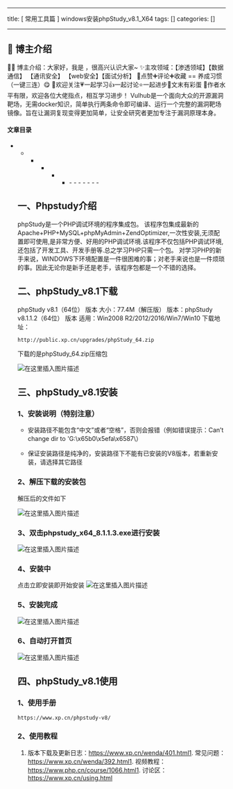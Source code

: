 
--- 
title:  [ 常用工具篇 ] windows安装phpStudy_v8.1_X64 
tags: []
categories: [] 

---
>  
 <h2>🍬 博主介绍</h2> 
 👨‍🎓 博主介绍：大家好，我是  ，很高兴认识大家~ ✨主攻领域：【渗透领域】【数据通信】 【通讯安全】 【web安全】【面试分析】 🎉点赞➕评论➕收藏 == 养成习惯（一键三连）😋 🎉欢迎关注💗一起学习👍一起讨论⭐️一起进步📝文末有彩蛋 🙏作者水平有限，欢迎各位大佬指点，相互学习进步！ Vulhub是一个面向大众的开源漏洞靶场，无需docker知识，简单执行两条命令即可编译、运行一个完整的漏洞靶场镜像。旨在让漏洞复现变得更加简单，让安全研究者更加专注于漏洞原理本身。 




#### 文章目录
- - - - - <ul><li>- - - - - - - 


## 一、Phpstudy介绍

>  
 phpStudy是一个PHP调试环境的程序集成包。 该程序包集成最新的Apache+PHP+MySQL+phpMyAdmin+ZendOptimizer,一次性安装,无须配置即可使用,是非常方便、好用的PHP调试环境.该程序不仅包括PHP调试环境,还包括了开发工具、开发手册等.总之学习PHP只需一个包。 对学习PHP的新手来说，WINDOWS下环境配置是一件很困难的事；对老手来说也是一件烦琐的事。因此无论你是新手还是老手，该程序包都是一个不错的选择。 


## 二、phpStudy_v8.1下载

>  
 phpStudy v8.1（64位） 版本 大小：77.4M（解压版） 版本：phpStudy v8.1.1.2（64位） 版本 适用：Win2008 R2/2012/2016/Win7/Win10 下载地址： 


```
http://public.xp.cn/upgrades/phpStudy_64.zip

```

>  
 下载的是phpStudy_64.zip压缩包 


<img src="https://img-blog.csdnimg.cn/2da3a09525d64be0b974540ef4bf4a36.png" alt="在这里插入图片描述">

## 三、phpStudy_v8.1安装

### 1、安装说明（特别注意）

>  
 - 安装路径不能包含“中文”或者“空格”，否则会报错（例如错误提示：Can’t change dir to 'G:\x65b0\x5efa\x6587\） 


>  
 - 保证安装路径是纯净的，安装路径下不能有已安装的V8版本，若重新安装，请选择其它路径 


### 2、解压下载的安装包

>  
 解压后的文件如下 


<img src="https://img-blog.csdnimg.cn/d366472193d644ba93fd51c5dcdb629c.png" alt="在这里插入图片描述">

### 3、双击phpstudy_x64_8.1.1.3.exe进行安装

<img src="https://img-blog.csdnimg.cn/32cad1335f5643029f7fccb8e519012f.png" alt="在这里插入图片描述">

### 4、安装中

>  
 点击立即安装即开始安装 <img src="https://img-blog.csdnimg.cn/5943a1c6f31441ab8b8e238ee36a9316.png" alt="在这里插入图片描述"> 


### 5、安装完成

<img src="https://img-blog.csdnimg.cn/e07c8c841be94397b16c074e73bb2a55.png" alt="在这里插入图片描述">

### 6、自动打开首页

<img src="https://img-blog.csdnimg.cn/51f6e599fca644e5a0b4ab0fbe4dcb47.png" alt="在这里插入图片描述">

## 四、phpStudy_v8.1使用

### 1、使用手册

```
https://www.xp.cn/phpstudy-v8/

```

### 2、使用教程
1. 版本下载及更新日志：https://www.xp.cn/wenda/401.html1. 常见问题：https://www.xp.cn/wenda/392.html1. 视频教程：https://www.php.cn/course/1066.html1. 讨论区：https://www.xp.cn/using.html